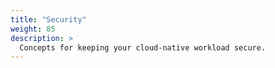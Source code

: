 ```yaml
---
title: "Security"
weight: 85
description: >
  Concepts for keeping your cloud-native workload secure.
---
```

